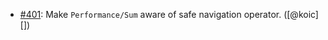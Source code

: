 * [#401](https://github.com/rubocop/rubocop-performance/issues/401): Make `Performance/Sum` aware of safe navigation operator. ([@koic][])
